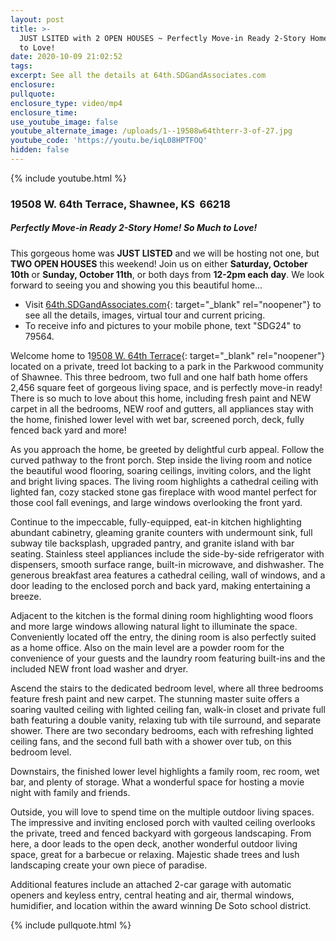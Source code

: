 ```yaml
---
layout: post
title: >-
  JUST LSITED with 2 OPEN HOUSES ~ Perfectly Move-in Ready 2-Story Home! So Much
  to Love!
date: 2020-10-09 21:02:52
tags:
excerpt: See all the details at 64th.SDGandAssociates.com
enclosure:
pullquote:
enclosure_type: video/mp4
enclosure_time:
use_youtube_image: false
youtube_alternate_image: /uploads/1--19508w64thterr-3-of-27.jpg
youtube_code: 'https://youtu.be/iqL08HPTFOQ'
hidden: false
---
```


{% include youtube.html %}

### 19508 W. 64th Terrace, Shawnee, KS&nbsp; 66218

##### Perfectly Move-in Ready 2-Story Home\! So Much to Love\!

This gorgeous home was **JUST LISTED** and we will be hosting not one, but **TWO OPEN HOUSES** this weekend\! Join us on either **Saturday, October 10th** or **Sunday, October 11th**, or both days from **12-2pm each day**. We look forward to seeing you and showing you this beautiful home...

* Visit [64th.SDGandAssociates.com](http://64th.ihousenet.com/){: target="_blank" rel="noopener"} to see all the details, images, virtual tour and current pricing.&nbsp;
* To receive info and pictures to your mobile phone, text "SDG24" to 79564.

Welcome home to 1[9508 W. 64th Terrace](http://64th.ihousenet.com/){: target="_blank" rel="noopener"} located on a private, treed lot backing to a park in the Parkwood community of Shawnee. This three bedroom, two full and one half bath home offers 2,456 square feet of gorgeous living space, and is perfectly move-in ready\! There is so much to love about this home, including fresh paint and NEW carpet in all the bedrooms, NEW roof and gutters, all appliances stay with the home, finished lower level with wet bar, screened porch, deck, fully fenced back yard and more\!

As you approach the home, be greeted by delightful curb appeal. Follow the curved pathway to the front porch. Step inside the living room and notice the beautiful wood flooring, soaring ceilings, inviting colors, and the light and bright living spaces. The living room highlights a cathedral ceiling with lighted fan, cozy stacked stone gas fireplace with wood mantel perfect for those cool fall evenings, and large windows overlooking the front yard.

Continue to the impeccable, fully-equipped, eat-in kitchen highlighting abundant cabinetry, gleaming granite counters with undermount sink, full subway tile backsplash, upgraded pantry, and granite island with bar seating. Stainless steel appliances include the side-by-side refrigerator with dispensers, smooth surface range, built-in microwave, and dishwasher. The generous breakfast area features a cathedral ceiling, wall of windows, and a door leading to the enclosed porch and back yard, making entertaining a breeze.

Adjacent to the kitchen is the formal dining room highlighting wood floors and more large windows allowing natural light to illuminate the space. Conveniently located off the entry, the dining room is also perfectly suited as a home office. Also on the main level are a powder room for the convenience of your guests and the laundry room featuring built-ins and the included NEW front load washer and dryer.

Ascend the stairs to the dedicated bedroom level, where all three bedrooms feature fresh paint and new carpet. The stunning master suite offers a soaring vaulted ceiling with lighted ceiling fan, walk-in closet and private full bath featuring a double vanity, relaxing tub with tile surround, and separate shower. There are two secondary bedrooms, each with refreshing lighted ceiling fans, and the second full bath with a shower over tub, on this bedroom level.

Downstairs, the finished lower level highlights a family room, rec room, wet bar, and plenty of storage. What a wonderful space for hosting a movie night with family and friends.

Outside, you will love to spend time on the multiple outdoor living spaces. The impressive and inviting enclosed porch with vaulted ceiling overlooks the private, treed and fenced backyard with gorgeous landscaping. From here, a door leads to the open deck, another wonderful outdoor living space, great for a barbecue or relaxing. Majestic shade trees and lush landscaping create your own piece of paradise.

Additional features include an attached 2-car garage with automatic openers and keyless entry, central heating and air, thermal windows, humidifier, and location within the award winning De Soto school district.

{% include pullquote.html %}